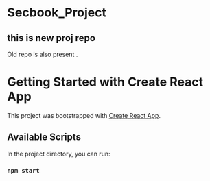 ﻿# Secbook_Project
 ## this is new proj repo 


Old repo is also present .




# Getting Started with Create React App

This project was bootstrapped with [Create React App](https://github.com/facebook/create-react-app).


## Available Scripts

In the project directory, you can run:

### `npm start`
